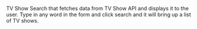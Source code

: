 TV Show Search that fetches data from TV Show API and displays it to the user.
Type in any word in the form and click search and it will bring up a list of TV shows. 

